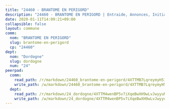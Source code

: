 ```yaml
---
title: "24460 - BRANTOME EN PERIGORD"
description: "24460 - BRANTOME EN PERIGORD | Entraide, Annonces, Initiatives"
date: 2020-01-11T14:09:21+09:00
collapsible: false
layout: commune
comm:
  nom: "BRANTOME EN PERIGORD"
  slug: brantome-en-perigord
  cp: "24460"
dept:
  nom: "Dordogne"
  slug: dordogne
  num: "24"
peerpad:
  comm:
    read_path: /r/markdown/24460_brantome-en-perigord/4XTTMB7LqreymyH51QLDp3TNoZBfHtXkXKD9jaQLLQTwYpH21
    write_path: /w/markdown/24460_brantome-en-perigord/4XTTMB7LqreymyH51QLDp3TNoZBfHtXkXKD9jaQLLQTwYpH21-K3TgUNhnMAWmiJXEr15dGZLbjfjZj2nSBYy2xopurdPt28MQUxRboNgWQcUAALwGapY6fsMygv7erkoMFmfiSNhLnGZychPCQbzEdUddTtgSnvqtc1PE92TTWn4C1f98xgV314n5
  dept:
    read_path: /r/markdown/24_dordogne/4XTTM4wenBP5v7iXqeBwXH9wLvJwyyuNKzLxRyGzSZXmCuzgg
    write_path: /w/markdown/24_dordogne/4XTTM4wenBP5v7iXqeBwXH9wLvJwyyuNKzLxRyGzSZXmCuzgg-K3TgUusQQUSAmJPXozCTSBeqjqksxkVWGVxtHwEFrs5RuocQr8weKG2oQg7MVeg2F9Hhv7ggtBiBU8D9pdXEPa9M67VU3BzgAG9BCtQw3VY3Xcxk2YSegk3iUXMkpicGxxJr7mWp
---
```


